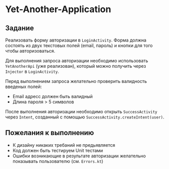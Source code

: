 # Yet-Another-Application

## Задание

Реализовать форму авторизации в `LoginActivity`. 
Форма должна состоять из двух текстовых полей (email, пароль) и кнопки для того чтобы авторизоваться.

Для выполнения запроса авторизации необходимо использовать `YetAnotherApi` (уже реализован), который 
можно получить через `Injector` в `LoginActivity`.

Перед выполнением запроса желательно проверить валидность введеных полей:
* Email адресс должен быть валидный
* Длина пароля > 5 символов

После выполнения авторизации необходимо открыть `SuccessActivity` через `Intent`, созданный с помощью `SuccessActivity.createIntent(user)`.

## Пожелания к выполнению

* К дизайну никаких требаний не предьявляется
* Код должен быть тестируем Unit тестами
* Ошибки возникающие в результате авторизации желательно показывать пользователю (см. `Errors.kt`)
